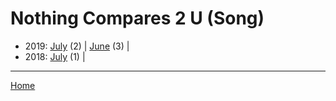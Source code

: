 # Nothing Compares 2 U (Song)

  * 2019: 
      [July](./nothing-compares-2-u-song-2019-07.md) (2) | 
      [June](./nothing-compares-2-u-song-2019-06.md) (3) | 
  * 2018: 
      [July](./nothing-compares-2-u-song-2018-07.md) (1) | 

----

[Home](../)
